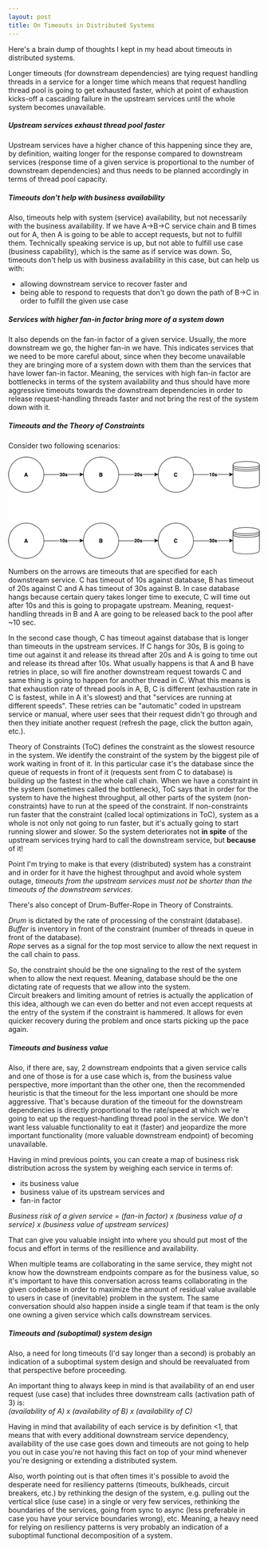 ```yaml
---
layout: post
title: On Timeouts in Distributed Systems
---
```



Here's a brain dump of thoughts I kept in my head about timeouts in distributed systems.

Longer timeouts (for downstream dependencies) are tying request handling threads in a service for a longer time which means that request handling thread pool is going to get exhausted faster, which at point of exhaustion kicks-off a cascading failure in the upstream services until the whole system becomes unavailable.

##### Upstream services exhaust thread pool faster
Upstream services have a higher chance of this happening since they are, by definition, waiting longer for the response compared to downstream services (response time of a given service is proportional to the number of downstream dependencies) and thus needs to be planned accordingly in terms of thread pool capacity.

##### Timeouts don't help with business availability
Also, timeouts help with system (service) availability, but not necessarily with the business availability.
If we have A→B→C service chain and B times out for A, then A is going to be able to accept requests, but not to fulfill them. Technically speaking service is up, but not able to fulfill use case (business capability), which is the same as if service was down. So, timeouts don't help us with business availability in this case, but can help us with:
- allowing downstream service to recover faster and
- being able to respond to requests that don't go down the path of B→C in order to fulfill the given use case

##### Services with higher fan-in factor bring more of a system down
It also depends on the fan-in factor of a given service. Usually, the more downstream we go, the higher fan-in we have. This indicates services that we need to be more careful about, since when they become unavailable they are bringing more of a system down with them than the services that have lower fan-in factor.
Meaning, the services with high fan-in factor are bottlenecks in terms of the system availability and thus should have more aggressive timeouts towards the downstream dependencies in order to release request-handling threads faster and not bring the rest of the system down with it.

##### Timeouts and the Theory of Constraints
Consider two following scenarios:

![](/assets/images/timeouts.png)

Numbers on the arrows are timeouts that are specified for each downstream service. C has timeout of 10s against database, B has timeout of 20s against C and A has timeout of 30s against B. 
In case database hangs because certain query takes longer time to execute, C will time out after 10s and this is going to propagate upstream. Meaning, request-handling threads in B and A are going to be released back to the pool after ~10 sec.

In the second case though, C has timeout against database that is longer than timeouts in the upstream services. If C hangs for 30s, B is going to time out against it and release its thread after 20s and A is going to time out and release its thread after 10s. What usually happens is that A and B have retries in place, so will fire another downstream request towards C and same thing is going to happen for another thread in C. What this means is that exhaustion rate of thread pools in A, B, C is different (exhaustion rate in C is fastest, while in A it's slowest) and that "services are running at different speeds". These retries can be "automatic" coded in upstream service or manual, where user sees that their request didn't go through and then they initiate another request (refresh the page, click the button again, etc.).  

Theory of Constraints (ToC) defines the constraint as the slowest resource in the system. We identify the constraint of the system by the biggest pile of work waiting in front of it. In this particular case it's the database since the queue of requests in front of it (requests sent from C to database) is building up the fastest in the whole call chain.
When we have a constraint in the system (sometimes called the bottleneck), ToC says that in order for the system to have the highest throughput, all other parts of the system (non-constraints) have to run at the speed of the constraint. If non-constraints run faster that the constraint (called local optimizations in ToC), system as a whole is not only not going to run faster, but it's actually going to start running slower and slower. So the system deteriorates not __in spite__ of the upstream services trying hard to call the downstream service, but __because__ of it!  

Point I'm trying to make is that every (distributed) system has a constraint and in order for it have the highest throughput and avoid whole system outage, _timeouts from the upstream services must not be shorter than the timeouts of the downstream services_.

There's also concept of Drum-Buffer-Rope in Theory of Constraints.  

_Drum_ is dictated by the rate of processing of the constraint (database).  
_Buffer_ is inventory in front of the constraint (number of threads in queue in front of the database).  
_Rope_ serves as a signal for the top most service to allow the next request in the call chain to pass.  

So, the constraint should be the one signaling to the rest of the system when to allow the next request. Meaning, database should be the one dictating rate of requests that we allow into the system.  
Circuit breakers and limiting amount of retries is actually the application of this idea, although we can even do better and not even accept requests at the entry of the system if the constraint is hammered. It allows for even quicker recovery during the problem and once starts picking up the pace again.

##### Timeouts and business value
Also, if there are, say, 2 downstream endpoints that a given service calls and one of those is for a use case which is, from the business value perspective, more important than the other one, then the recommended heuristic is that the timeout for the less important one should be more aggressive. That's because duration of the timeout for the downstream dependencies is directly proportional to the rate/speed at which we're going to eat up the request-handling thread pool in the service. We don't want less valuable functionality to eat it (faster) and jeopardize the more important functionality (more valuable downstream endpoint) of becoming unavailable.  

Having in mind previous points, you can create a map of business risk distribution across the system by weighing each service in terms of:
- its business value
- business value of its upstream services and
- fan-in factor

_Business risk of a given service = (fan-in factor) x (business value of a service) x (business value of upstream services)_

That can give you valuable insight into where you should put most of the focus and effort in terms of the resillience and availability.


When multiple teams are collaborating in the same service, they might not know how the downstream endpoints compare as for the business value, so it's important to have this conversation across teams collaborating in the given codebase in order to maximize the amount of residual value available to users in case of (inevitable) problem in the system.
The same conversation should also happen inside a single team if that team is the only one owning a given service which calls downstream services.

##### Timeouts and (suboptimal) system design
Also, a need for long timeouts (I'd say longer than a second) is probably an indication of a suboptimal system design and should be reevaluated from that perspective before proceeding.

An important thing to always keep in mind is that availability of an end user request (use case) that includes three downstream calls (activation path of 3) is:  
_(availability of A) x (availability of B) x (availability of C)_  

Having in mind that availability of each service is by definition <1, that means that with every additional downstream service dependency, availability of the use case goes down and timeouts are not going to help you out in case you're not having this fact on top of your mind whenever you're designing or extending a distributed system.

Also, worth pointing out is that often times it's possible to avoid the desperate need for resiliency patterns (timeouts, bulkheads, circuit breakers, etc.) by rethinking the design of the system, e.g. pulling out the vertical slice (use case) in a single or very few services, rethinking the boundaries of the services, going from sync to async (less preferable in case you have your service boundaries wrong), etc.
Meaning, a heavy need for relying on resiliency patterns is very probably an indication of a suboptimal functional decomposition of a system.
